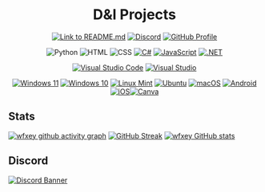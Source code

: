 <div align="center">

# D&I Projects

[![Link to README.md](https://img.shields.io/badge/Link%20to%20README.md-8CA1AF?logo=readthedocs&logoColor=fff)](https://github.com/wfxey/wfxey/blob/main/README.md) [![Discord](https://img.shields.io/badge/Discord-5865F2?style=flat&logo=discord&logoColor=white)](https://discord.gg/rfrMnA4XCc) <a href="https://github.com/wfxey"> <img src="https://komarev.com/ghpvc/?username=wfxey&color=red" alt="GitHub Profile"> </a>

![Python](https://img.shields.io/badge/Python-14354C?style=flat&logo=python&logoColor=white) ![HTML](https://img.shields.io/badge/HTML-e34c26?style=flat&logo=html5&logoColor=white) ![CSS](https://img.shields.io/badge/CSS-563d7c?&style=flat&logo=css3&logoColor=white) [![C#](https://img.shields.io/badge/C%23-%23239120.svg?logo=csharp&logoColor=white)](#) [![JavaScript](https://img.shields.io/badge/JavaScript-F7DF1E?logo=javascript&logoColor=000)](#) [![.NET](https://img.shields.io/badge/.NET-512BD4?logo=dotnet&logoColor=fff)](#)

[![Visual Studio Code](https://img.shields.io/badge/Visual%20Studio%20Code-0078d7.svg?logo=visual-studio-code&logoColor=white)](#) [![Visual Studio](https://img.shields.io/badge/Visual%20Studio-5C2D91.svg?&logo=visual-studio&logoColor=white)](#) 

[![Windows 11](https://img.shields.io/badge/Windows%2011-0078D4?logo=windows11&logoColor=fff)](#) [![Windows 10](https://img.shields.io/badge/Windows%2010-0078D6?logo=windows10&logoColor=fff)](#) [![Linux Mint](https://img.shields.io/badge/Linux%20Mint-87CF3E?logo=linuxmint&logoColor=fff)](#) [![Ubuntu](https://img.shields.io/badge/Ubuntu-E95420?logo=ubuntu&logoColor=white)](#)  [![macOS](https://img.shields.io/badge/macOS-000000?logo=macos&logoColor=F0F0F0)](#) [![Android](https://img.shields.io/badge/Android-3DDC84?logo=android&logoColor=white)](#) [![iOS](https://img.shields.io/badge/iOS-000000?&logo=ios&logoColor=white)](#)[![Canva](https://img.shields.io/badge/Canva-%2300C4CC.svg?&logo=Canva&logoColor=white)](#) 



</div>

## Stats 

[![wfxey github activity graph](https://github-readme-activity-graph.vercel.app/graph?username=wfxey&theme=tokyo-night&height=300&area=true)](https://github.com/wfxey)
[![GitHub Streak](http://github-readme-streak-stats.herokuapp.com?user=wfxey&theme=dark)](https://github.com/wfxey)  [![wfxey GitHub stats](https://github-readme-stats.vercel.app/api?username=wfxey&show_icons=true&layout=compact&theme=dark)](https://github.com/wfxey)

## Discord

[![Discord Banner](https://discord.com/api/guilds/1230908371490570314/widget.png?style=banner2)](https://discord.gg/rfrMnA4XCc)
